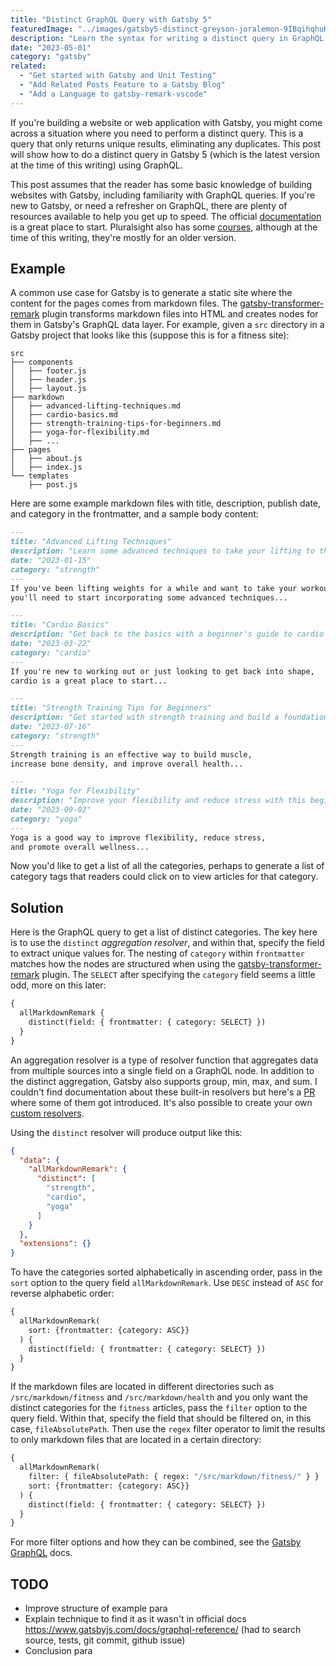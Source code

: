 ```yaml
---
title: "Distinct GraphQL Query with Gatsby 5"
featuredImage: "../images/gatsby5-distinct-greyson-joralemon-9IBqihqhuHc-unsplash.jpg"
description: "Learn the syntax for writing a distinct query in GraphQL when using Gatsby 5."
date: "2023-05-01"
category: "gatsby"
related:
  - "Get started with Gatsby and Unit Testing"
  - "Add Related Posts Feature to a Gatsby Blog"
  - "Add a Language to gatsby-remark-vscode"
---
```


If you're building a website or web application with Gatsby, you might come across a situation where you need to perform a distinct query. This is a query that only returns unique results, eliminating any duplicates. This post will show how to do a distinct query in Gatsby 5 (which is the latest version at the time of this writing) using GraphQL.

<aside class="markdown-aside">
This post assumes that the reader has some basic knowledge of building websites with Gatsby, including familiarity with GraphQL queries. If you're new to Gatsby, or need a refresher on GraphQL, there are plenty of resources available to help you get up to speed. The official <a class="markdown-link" href="https://www.gatsbyjs.com/docs/">documentation</a> is a great place to start. Pluralsight also has some <a class="markdown-link" href="https://www.pluralsight.com/paths/building-static-sites-with-gatsbyjs">courses</a>, although at the time of this writing, they're mostly for an older version.
</aside>

## Example

A common use case for Gatsby is to generate a static site where the content for the pages comes from markdown files. The [gatsby-transformer-remark](https://www.npmjs.com/package/gatsby-transformer-remark) plugin transforms markdown files into HTML and creates nodes for them in Gatsby's GraphQL data layer. For example, given a `src` directory in a Gatsby project that looks like this (suppose this is for a fitness site):

```
src
├── components
│   ├── footer.js
│   ├── header.js
│   ├── layout.js
├── markdown
│   ├── advanced-lifting-techniques.md
│   ├── cardio-basics.md
│   ├── strength-training-tips-for-beginners.md
│   ├── yoga-for-flexibility.md
│   ├── ...
├── pages
│   ├── about.js
│   ├── index.js
└── templates
    ├── post.js
```

Here are some example markdown files with title, description, publish date, and category in the frontmatter, and a sample body content:

```markdown
---
title: "Advanced Lifting Techniques"
description: "Learn some advanced techniques to take your lifting to the next level."
date: "2023-01-15"
category: "strength"
---
If you've been lifting weights for a while and want to take your workout to the next level,
you'll need to start incorporating some advanced techniques...
```

```markdown
---
title: "Cardio Basics"
description: "Get back to the basics with a beginner's guide to cardio workouts."
date: "2023-03-22"
category: "cardio"
---
If you're new to working out or just looking to get back into shape,
cardio is a great place to start...
```

```markdown
---
title: "Strength Training Tips for Beginners"
description: "Get started with strength training and build a foundation for a healthier life."
date: "2023-07-16"
category: "strength"
---
Strength training is an effective way to build muscle,
increase bone density, and improve overall health...
```

```markdown
---
title: "Yoga for Flexibility"
description: "Improve your flexibility and reduce stress with this beginner's guide to yoga."
date: "2023-09-02"
category: "yoga"
---
Yoga is a good way to improve flexibility, reduce stress,
and promote overall wellness...
```

Now you'd like to get a list of all the categories, perhaps to generate a list of category tags that readers could click on to view articles for that category.

## Solution

Here is the GraphQL query to get a list of distinct categories. The key here is to use the `distinct` *aggregation resolver*, and within that, specify the field to extract unique values for. The nesting of `category` within `frontmatter` matches how the nodes are structured when using the [gatsby-transformer-remark](https://www.npmjs.com/package/gatsby-transformer-remark) plugin. The `SELECT` after specifying the `category` field seems a little odd, more on this later:

```graphql
{
  allMarkdownRemark {
    distinct(field: { frontmatter: { category: SELECT} })
  }
}
```

<aside class="markdown-aside">
An aggregation resolver is a type of resolver function that aggregates data from multiple sources into a single field on a GraphQL node. In addition to the distinct aggregation, Gatsby also supports group, min, max, and sum. I couldn't find documentation about these built-in resolvers but here's a <a class="markdown-link" href="https://github.com/gatsbyjs/gatsby/pull/30789">PR</a> where some of them got introduced. It's also possible to create your own <a class="markdown-link" href="https://www.gatsbyjs.com/docs/reference/graphql-data-layer/schema-customization/#createresolvers-api">custom resolvers</a>.
</aside>

Using the `distinct` resolver will produce output like this:

```json
{
  "data": {
    "allMarkdownRemark": {
      "distinct": [
        "strength",
        "cardio",
        "yoga"
      ]
    }
  },
  "extensions": {}
}
```

To have the categories sorted alphabetically in ascending order, pass in the `sort` option to the query field `allMarkdownRemark`. Use `DESC` instead of `ASC` for reverse alphabetic order:

```graphql
{
  allMarkdownRemark(
    sort: {frontmatter: {category: ASC}}
  ) {
    distinct(field: { frontmatter: { category: SELECT} })
  }
}
```

If the markdown files are located in different directories such as `/src/markdown/fitness` and `/src/markdown/health` and you only want the distinct categories for the `fitness` articles, pass the `filter` option to the query field. Within that, specify the field that should be filtered on, in this case, `fileAbsolutePath`. Then use the `regex` filter operator to limit the results to only markdown files that are located in a certain directory:

```graphql
{
  allMarkdownRemark(
    filter: { fileAbsolutePath: { regex: "/src/markdown/fitness/" } }
    sort: {frontmatter: {category: ASC}}
  ) {
    distinct(field: { frontmatter: { category: SELECT} })
  }
}
```

For more filter options and how they can be combined, see the [Gatsby GraphQL](https://www.gatsbyjs.com/docs/graphql-reference/#filter) docs.

## TODO
* Improve structure of example para
* Explain technique to find it as it wasn't in official docs https://www.gatsbyjs.com/docs/graphql-reference/ (had to search source, tests, git commit, github issue)
* Conclusion para
